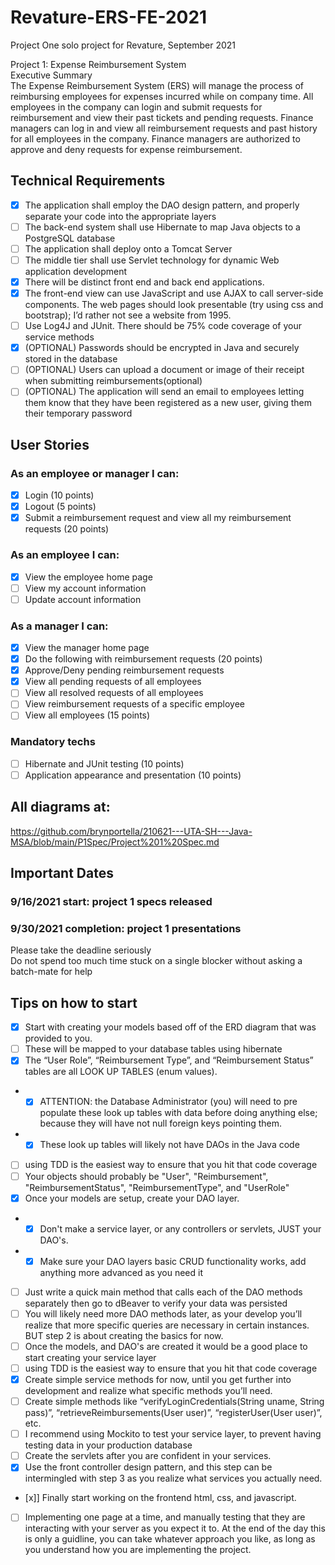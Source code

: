 # Revature-ERS-FE-2021
Project One solo project for Revature, September 2021

Project 1: Expense Reimbursement System  
Executive Summary  
The Expense Reimbursement System (ERS) will manage the process of reimbursing employees for expenses incurred while on company time. All employees in the company can login and submit requests for reimbursement and view their past tickets and pending requests. Finance managers can log in and view all reimbursement requests and past history for all employees in the company. Finance managers are authorized to approve and deny requests for expense reimbursement.  
## Technical Requirements  
- [x] The application shall employ the DAO design pattern, and properly separate your code into the appropriate layers  
- [ ] The back-end system shall use Hibernate to map Java objects to a PostgreSQL database  
- [ ] The application shall deploy onto a Tomcat Server  
- [ ] The middle tier shall use Servlet technology for dynamic Web application development  
- [x] There will be distinct front end and back end applications.  
- [x] The front-end view can use JavaScript and use AJAX to call server-side components. The web pages should look presentable (try using css and bootstrap); I’d rather not see a website from 1995.  
- [ ] Use Log4J and JUnit. There should be 75% code coverage of your service methods  
- [x] (OPTIONAL) Passwords should be encrypted in Java and securely stored in the database  
- [ ] (OPTIONAL) Users can upload a document or image of their receipt when submitting reimbursements(optional)  
- [ ] (OPTIONAL) The application will send an email to employees letting them know that they have been registered as a new user, giving them their temporary password  
 
## User Stories
### As an employee or manager I can:
- [x] Login (10 points)
- [x] Logout (5 points)
- [x] Submit a reimbursement request and view all my reimbursement requests (20 points)
### As an employee I can:
- [x] View the employee home page
- [ ] View my account information
- [ ] Update account information
### As a manager I can:
- [x] View the manager home page
- [x] Do the following with reimbursement requests (20 points)
- [x] Approve/Deny pending reimbursement requests
- [x] View all pending requests of all employees
- [ ] View all resolved requests of all employees
- [ ] View reimbursement requests of a specific employee
- [ ] View all employees (15 points)
### Mandatory techs
- [ ] Hibernate and JUnit testing (10 points)
- [ ] Application appearance and presentation (10 points)

## All diagrams at:
https://github.com/brynportella/210621---UTA-SH---Java-MSA/blob/main/P1Spec/Project%201%20Spec.md

## Important Dates  
### 9/16/2021 start: project 1 specs released  
### 9/30/2021 completion: project 1 presentations  
Please take the deadline seriously  
Do not spend too much time stuck on a single blocker without asking a batch-mate for help  

## Tips on how to start
- [x] Start with creating your models based off of the ERD diagram that was provided to you. 
- [ ] These will be mapped to your database tables using hibernate
- [x] The “User Role”, “Reimbursement Type”, and “Reimbursement Status” tables are all LOOK UP TABLES (enum values). 
- - [x] ATTENTION: the Database Administrator (you) will need to pre populate these look up tables with data before doing anything else; because they will have not null foreign keys pointing them.
- - [x] These look up tables will likely not have DAOs in the Java code
- [ ] using TDD is the easiest way to ensure that you hit that code coverage
- [ ] Your objects should probably be "User", "Reimbursement", "ReimbursementStatus", "ReimbursementType", and "UserRole"
- [x] Once your models are setup, create your DAO layer. 
- - [x] Don't make a service layer, or any controllers or servlets, JUST your DAO's. 
-  - [x] Make sure your DAO layers basic CRUD functionality works, add anything more advanced as you need it
- [ ] Just write a quick main method that calls each of the DAO methods separately then go to dBeaver to verify your data was persisted
- [ ] You will likely need more DAO methods later, as your develop you’ll realize that more specific queries are necessary in certain instances. BUT step 2 is about creating the basics for now.
- [ ] Once the models, and DAO's are created it would be a good place to start creating your service layer 
- [ ] using TDD is the easiest way to ensure that you hit that code coverage
- [x] Create simple service methods for now, until you get further into development and realize what specific methods you’ll need. 
- [ ] Create simple methods like “verifyLoginCredentials(String uname, String pass)”, “retrieveReimbursements(User user)”, “registerUser(User user)”, etc.
- [ ] I recommend using Mockito to test your service layer, to prevent having testing data in your production database
- [ ] Create the servlets after you are confident in your services. 
- [x] Use the front controller design pattern, and this step can be intermingled with step 3 as you realize what services you actually need.
- [x]] Finally start working on the frontend html, css, and javascript. 
- [ ] Implementing one page at a time, and manually testing that they are interacting with your server as you expect it to.
At the end of the day this is only a guidline, you can take whatever approach you like, as long as you understand how you are implementing the project.
